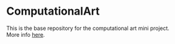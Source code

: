 # ComputationalArt
This is the base repository for the computational art mini project.  
More info [here](https://sd17spring.github.io/assignments/mini-project-2-computational-art/).
